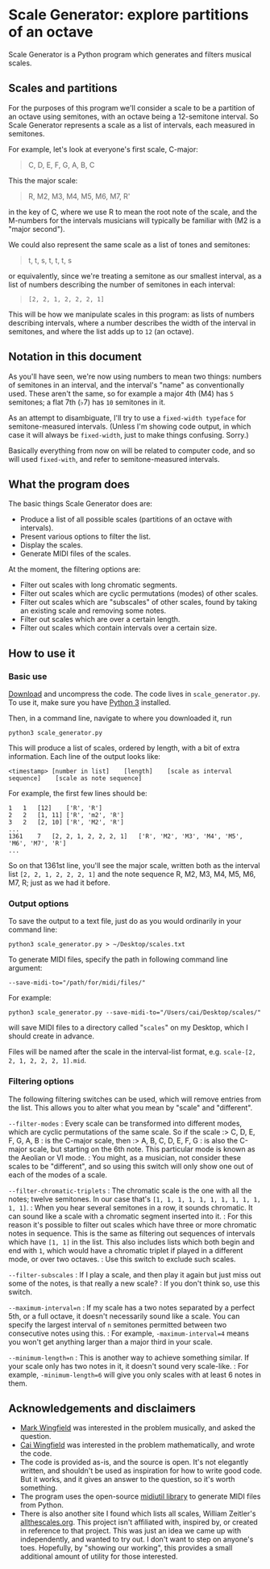 # Scale Generator: explore partitions of an octave

Scale Generator is a Python program which generates and filters musical scales.

## Scales and partitions

For the purposes of this program we'll consider a scale to be a partition of an octave using semitones, with an octave being a 12-semitone interval.  So Scale Generator represents a scale as a list of intervals, each measured in semitones.

For example, let's look at everyone's first scale, C-major:

> C, D, E, F, G, A, B, C

This the major scale:

> R, M2, M3, M4, M5, M6, M7, R'

in the key of C, where we use R to mean the root note of the scale, and the M-numbers for the intervals musicians will typically be familiar with (M2 is a "major second").

We could also represent the same scale as a list of tones and semitones:

> t, t, s, t, t, t, s

or equivalently, since we're treating a semitone as our smallest interval, as a list of numbers describing the number of semitones in each interval:

> `[2, 2, 1, 2, 2, 2, 1]`

This will be how we manipulate scales in this program:  as lists of numbers describing intervals, where a number describes the width of the interval in semitones, and where the list adds up to `12` (an octave).

## Notation in this document

As you'll have seen, we're now using numbers to mean two things:  numbers of semitones in an interval, and the interval's "name" as conventionally used.  These aren't the same, so for example a major 4th (M4) has `5` semitones; a flat 7th (♭7) has `10` semitones in it.

As an attempt to disambiguate, I'll try to use a `fixed-width typeface` for semitone-measured intervals.  (Unless I'm showing code output, in which case it will always be `fixed-width`, just to make things confusing.  Sorry.)

Basically everything from now on will be related to computer code, and so will used `fixed-with`, and refer to semitone-measured intervals.

## What the program does

The basic things Scale Generator does are:

- Produce a list of all possible scales (partitions of an octave with intervals).
- Present various options to filter the list.
- Display the scales.
- Generate MIDI files of the scales.

At the moment, the filtering options are:

- Filter out scales with long chromatic segments.
- Filter out scales which are cyclic permutations (modes) of other scales.
- Filter out scales which are "subscales" of other scales, found by taking an existing scale and removing some notes.
- Filter out scales which are over a certain length.
- Filter out scales which contain intervals over a certain size.

## How to use it

### Basic use

[Download](#) and uncompress the code.  The code lives in `scale_generator.py`.  To use it, make sure you have [Python 3](https://www.python.org/downloads/) installed.

Then, in a command line, navigate to where you downloaded it, run

	python3 scale_generator.py
	
This will produce a list of scales, ordered by length, with a bit of extra information.  Each line of the output looks like:

	<timestamp>	[number in list]	[length]	[scale as interval sequence]	[scale as note sequence]
	
For example, the first few lines should be:

	1	1	[12]	['R', 'R']
	2	2	[1, 11]	['R', 'm2', 'R']
	3	2	[2, 10]	['R', 'M2', 'R']
	...
	1361	7	[2, 2, 1, 2, 2, 2, 1]	['R', 'M2', 'M3', 'M4', 'M5', 'M6', 'M7', 'R']
	...
	
So on that 1361st line, you'll see the major scale, written both as the interval list `[2, 2, 1, 2, 2, 2, 1]` and the note sequence R, M2, M3, M4, M5, M6, M7, R; just as we had it before.

### Output options

To save the output to a text file, just do as you would ordinarily in your command line:

	python3 scale_generator.py > ~/Desktop/scales.txt
	
To generate MIDI files, specify the path in following command line argument:

	--save-midi-to="/path/for/midi/files/"
	
For example:

	python3 scale_generator.py --save-midi-to="/Users/cai/Desktop/scales/"
	
will save MIDI files to a directory called "`scales`" on my Desktop, which I should create in advance.

Files will be named after the scale in the interval-list format, e.g. `scale-[2, 2, 1, 2, 2, 2, 1].mid`.

### Filtering options

The following filtering switches can be used, which will remove entries from the list.  This allows you to alter what you mean by "scale" and "different".

`--filter-modes`
: Every scale can be transformed into different modes, which are cyclic permutations of the same scale.  So if the scale
:>	C, D, E, F, G, A, B
: is the C-major scale, then
:>	A, B, C, D, E, F, G
: is also the C-major scale, but starting on the 6th note.  This particular mode is known as the Aeolian or VI mode.
: You might, as a musician, not consider these scales to be "different", and so using this switch will only show one out of each of the modes of a scale.

`--filter-chromatic-triplets`
: The chromatic scale is the one with all the notes; twelve semitones. In our case that's `[1, 1, 1, 1, 1, 1, 1, 1, 1, 1, 1, 1]`.
: When you hear several semitones in a row, it sounds chromatic.  It can sound like a scale with a chromatic segment inserted into it.
: For this reason it's possible to filter out scales which have three or more chromatic notes in sequence.  This is the same as filtering out sequences of intervals which have `[1, 1]` in the list.  This also includes lists which both begin and end with `1`, which would have a chromatic triplet if played in a different mode, or over two octaves.
: Use this switch to exclude such scales.

`--filter-subscales`
: If I play a scale, and then play it again but just miss out some of the notes, is that really a new scale?
: If you don't think so, use this switch.

`--maximum-interval=n`
: If my scale has a two notes separated by a perfect 5th, or a full octave, it doesn't necessarily sound like a scale.  You can specify the largest interval of `n` semitones permitted between two consecutive notes using this.
: For example, `-maximum-interval=4` means you won't get anything larger than a major third in your scale.

`--minimum-length=n`
: This is another way to achieve something similar. If your scale only has two notes in it, it doesn't sound very scale-like.
: For example, `-minimum-length=6` will give you only scales with at least 6 notes in them.

## Acknowledgements and disclaimers

- [Mark Wingfield](http://markwingfield.com) was interested in the problem musically, and asked the question.
- [Cai Wingfield](http://caiwingfield.net) was interested in the problem mathematically, and wrote the code.
- The code is provided as-is, and the source is open.  It's not elegantly written, and shouldn't be used as inspiration for how to write good code.  But it works, and it gives an answer to the question, so it's worth something.
- The program uses the open-source [midiutil library](https://code.google.com/archive/p/midiutil/) to generate MIDI files from Python.
- There is also another site I found which lists all scales, William Zeitler's [allthescales.org](http://allthescales.org). This project isn't affiliated with, inspired by, or created in reference to that project.  This was just an idea we came up with independently, and wanted to try out. I don't want to step on anyone's toes. Hopefully, by "showing our working", this provides a small additional amount of utility for those interested.